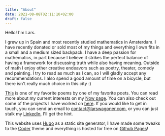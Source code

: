 ```yaml
---
title: "About"
date: 2021-08-08T02:11:10+02:00
draft: false
---
```

Hello! I'm Lars. 

I grew up in Spain and most recently studied mathematics in Amsterdam. I have recently donated or sold most of my things and everything I own fits in a small and a medium sized backpack. I have a deep passion for mathematics, in part because I believe it strikes the perfect balance of having a framework for discussing truth while also having meaning. Outside of math I enjoy other creative endeavors such as poetry, theater, comedy and painting. I try to read as much as I can, so I will gladly accept any recommendations. I also spend a good amount of time on a bicycle, but there isn't really much choice in this city :) 

[This](https://www.poemas-del-alma.com/yo-voy-sonando-caminos.htm) is one of my favorite poems by one of my favorite poets. You can read more about my current interests on my [Now page](https://larswagoner.com/now). You can also check out some of the projects I have worked on [here](https://larswagoner.com/categories/projects/). If you would like to get in touch, you can send an email to contact@larswagoner.com, or you can just stalk my [LinkedIn](https://www.linkedin.com/in/larswagoner/), I'll get the hint.

This website uses [Hugo](https://gohugo.io/) as a static site generator, I have made some tweaks to the [Coder](https://github.com/luizdepra/hugo-coder) theme and everything is hosted for free on [Github Pages](https://pages.github.com/)!